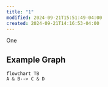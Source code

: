 ```yaml
---
title: "1"
modified: 2024-09-21T15:51:49-04:00
created: 2024-09-21T14:16:53-04:00
---
```

One

## Example Graph

```mermaid
flowchart TB
A & B--> C & D
```
